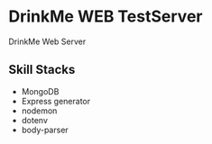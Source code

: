 # DrinkMe WEB TestServer

DrinkMe Web Server

## Skill Stacks

- MongoDB
- Express generator
- nodemon
- dotenv
- body-parser

